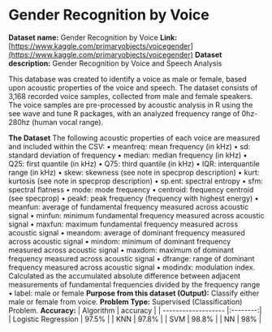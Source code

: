 #  Gender Recognition by Voice
**Dataset name:** Gender Recognition by Voice
**Link:** [https://www.kaggle.com/primaryobjects/voicegender](https://www.kaggle.com/primaryobjects/voicegender)
**Dataset description:** Gender Recognition by Voice and Speech Analysis

This database was created to identify a voice as male or female, based upon acoustic properties of the voice and speech. The dataset consists of 3,168 recorded voice samples, collected from male and female speakers. The voice samples are pre-processed by acoustic analysis in R using the see wave and tune R packages, with an analyzed frequency range of 0hz-280hz (human vocal range).

**The Dataset**
The following acoustic properties of each voice are measured and included within the CSV:
•	meanfreq: mean frequency (in kHz)
•	sd: standard deviation of frequency
•	median: median frequency (in kHz)
•	Q25: first quantile (in kHz)
•	Q75: third quantile (in kHz)
•	IQR: interquantile range (in kHz)
•	skew: skewness (see note in specprop description)
•	kurt: kurtosis (see note in specprop description)
•	sp.ent: spectral entropy
•	sfm: spectral flatness
•	mode: mode frequency
•	centroid: frequency centroid (see specprop)
•	peakf: peak frequency (frequency with highest energy)
•	meanfun: average of fundamental frequency measured across acoustic signal
•	minfun: minimum fundamental frequency measured across acoustic signal
•	maxfun: maximum fundamental frequency measured across acoustic signal
•	meandom: average of dominant frequency measured across acoustic signal
•	mindom: minimum of dominant frequency measured across acoustic signal
•	maxdom: maximum of dominant frequency measured across acoustic signal
•	dfrange: range of dominant frequency measured across acoustic signal
•	modindx: modulation index. Calculated as the accumulated absolute difference between adjacent measurements of fundamental frequencies divided by the frequency range
•	label: male or female
**Purpose from this dataset (Output):** Classify either male or female from voice.
**Problem Type:** Supervised (Classification) Problem.
**Accuracy:**
| Algorithm           | accuracy |
| ------------------- |:--------:|
| Logistic Regression | 97.5%    |
| KNN                 | 97.8%    |
| SVM                 | 98.8%    |
| NN                  | 98%      |
